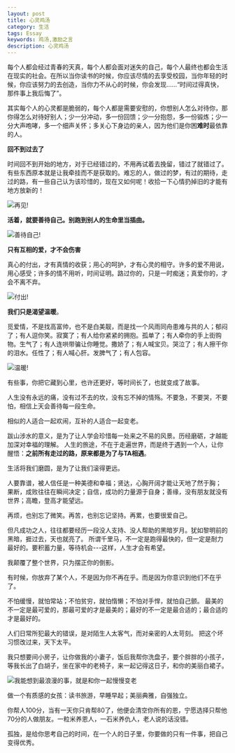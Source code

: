 ```yaml
---
layout: post
title: 心灵鸡汤
category: 生活
tags: Essay
keywords: 鸡汤,激励之言
description: 心灵鸡汤
---
```


每个人都会经过青春的天真，每个人都会面对迷失的自己，每个人最终也都会生活在现实的社会。在所以当你读书的时候，你应该尽情的去享受校园，当你年轻的时候，你应该努力的去创造，当你力不从心的时候，你会发现……“时间过得真快，那件事上我后悔了”。

其实每个人的心灵都是脆弱的，每个人都是需要安慰的，你想别人怎么对待你，那你得怎么对待好别人；少一分冲动，多一份回馈；少一分抱怨，多一份锻炼；少一分大声咆哮，多一个细声关怀；多关心下身边的亲人，因为他们是你困**难时**最依靠的人。

**回不到过去了**

时间回不到开始的地方，对于已经错过的，不用再试着去挽留，错过了就错过了。有些东西原本就是让我牵挂而不是获取的。难忘的人，做过的梦，有过的期待，走过的路，有一些自己认为该珍惜的，现在又如何呢！收拾一下心情扔掉旧的才能有地方放新的！

![再见!](http://www.59xihuan.cn/uploads/allimg/20130629/10781372498625-lp.jpg)

**活着，就要善待自己。别跑到别人的生命里当插曲。**

![善待自己!](http://www.59xihuan.cn/uploads/allimg/20130625/4011372149015-lp.jpg)

**只有互相的爱，才不会伤害**

真心的付出，才有真情的收获；用心的呵护，才有心灵的相守。许多的爱不用说，用心感受；许多的情不用听，时间证明。路过你的，只是一时痴迷；真爱你的，才会不离不弃。

![付出!](http://www.59xihuan.cn/uploads/allimg/20130728/37551374988061-lp.jpg)

**我们只是渴望温暖**。

觅爱情，不是找高富帅，也不是白美靓，而是找一个风雨同舟患难与共的人；郁闷了；有人逗你笑。寂寞了；有人给你紧紧的拥抱。孤单了；有人牵你的手上街购物。生气了；有人连哄带骗让你睡觉。撒娇了；有人喊宝贝。哭泣了；有人擦干你的泪水。任性了；有人喊心肝。发脾气了；有人包容。

![温暖!](http://www.59xihuan.cn/uploads/allimg/20130611/5731370924034-lp.jpg)

有些事，你把它藏到心里，也许还更好，等时间长了，也就变成了故事。

人生没有永远的痛，没有过不去的坎，没有忘不掉的情殇。不要急，不要哭，不要怕，相信上天会善待每一段生命。

相似的人适合一起欢闹，互补的人适合一起变老。


跋山涉水的意义，是为了让人学会珍惜每一处来之不易的风景。历经磨砺，才越能加深对幸福的理解。
人生的旅途，不在于走遍世界，而是终于遇到一个人，让你醒悟：**之前所有走过的路，原来都是为了与TA相遇**。

生活将我们磨圆，是为了让我们滚得更远。

人要靠谱，被人信任是一种美德和幸福；贤达，心胸开阔才能让天地了然于胸；
果断，成败往往在瞬间决定；自信，成功的力量源于自身；善缘，没有朋友就没有世界；高瞻，登高才能望远。

再烦，也别忘了微笑。再苦，也别忘记坚持。再累，也要很爱自己。

但凡成功之人，往往都要经历一段没人支持、没人帮助的黑暗岁月。犹如黎明前的黑暗，捱过去，天也就亮了。
所谓千里马，不一定是跑得最快的，但一定是耐力最好的。要积蓄力量，等待机会---这样，人生才会有希望。

我颠覆了整个世界，只为摆正你的倒影。

有时候，你放弃了某个人，不是因为你不再在乎。而是因为你意识到他们不在乎了。

不怕缓慢，就怕常站；不怕贫穷，就怕惰懒；不怕对手悍，就怕自己颤。
最美的不一定是最可爱的，那最可爱的才是最美的；最好的不一定是最合适的；最合适的才是最好的。

人们日常所犯最大的错误，是对陌生人太客气，而对亲密的人太苛刻。
把这个坏习惯改过来，天下太平。

我只想要间小房子，让你做我的小妻子，饭后我帮你洗盘子，要个胖胖的小孩子，等我长出了白胡子，坐在家中的老椅子，来一起记得这日子，和你的美丽白裙子。

![我能想到最浪漫的事，就是和你一起慢慢变老](http://7xoosr.com1.z0.glb.clouddn.com/niceHome.jpg)

做一个有质感的女孩：读书旅游，早睡早起；美丽典雅，自强独立。

你帮人100分，当有一天你只肯帮80了，他便会清空你所有的恩，宁愿选择只帮他70分的人做朋友。一粒米养恩人，一石米养仇人，老人说的话没错。

孤独，是给你思考自己的时间，在一个人的日子里，你要做的只有一件事，把自己变得优秀。
